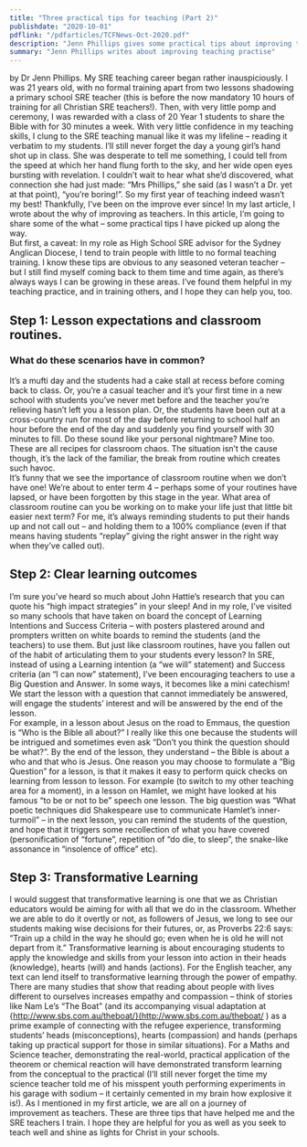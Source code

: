 ```yaml
---
title: "Three practical tips for teaching (Part 2)"
publishdate: "2020-10-01"
pdflink: "/pdfarticles/TCFNews-Oct-2020.pdf"
description: "Jenn Phillips gives some practical tips about improving teaching practise"
summary: "Jenn Phillips writes about improving teaching practise"
---
```

by Dr Jenn Phillips. 
My SRE teaching career began rather inauspiciously. I was 21 years old, with no formal training apart from two lessons shadowing a primary school SRE teacher (this is before the now mandatory 10 hours of training for all Christian SRE teachers!). Then, with very little pomp and ceremony, I was rewarded with a class of 20 Year 1 students to share the Bible with for 30 minutes a week. 
With very little confidence in my teaching skills, I clung to the SRE teaching manual like it was my lifeline – reading it verbatim to my students. 
I’ll still never forget the day a young girl’s hand shot up in class. She was desperate to tell me something, I could tell from the speed at which her hand flung forth to the sky, and her wide open eyes bursting with revelation. I couldn’t wait to hear what she’d discovered, what connection she had just made: 
“Mrs Phillips,” she said (as I wasn’t a Dr. yet at that point), “you’re boring!”. 
So my first year of teaching indeed wasn’t my best! Thankfully, I’ve been on the improve ever since! 
In my last article, I wrote about the why of improving as teachers. In this article, I’m going to share some of the what – some practical tips I have picked up along the way.  
But first, a caveat: In my role as High School SRE advisor for the Sydney Anglican Diocese, I tend to train people with little to no formal teaching training. I know these tips are obvious to any seasoned veteran teacher – but I still find myself coming back to them time and time again, as there’s always ways I can be growing in these areas. I’ve found them helpful in my teaching practice, and in training others, and I hope they can help you, too. 
## Step 1: Lesson expectations and classroom routines. 
### What do these scenarios have in common? 
 
It’s a mufti day and the students had a cake stall at recess before coming back to class. Or, you’re a casual teacher and it’s your first time in a new school with students you’ve never met before and the teacher you’re relieving hasn’t left you a lesson plan. Or, the students have been out at a cross-country run for most of the day before returning to school half an hour before the end of the day and suddenly you find yourself with 30 minutes to fill. 
Do these sound like your personal nightmare? Mine too. These are all recipes for classroom chaos. The situation isn’t the cause though, it’s the lack of the familiar, the break from routine which creates such havoc.  
It’s funny that we see the importance of classroom routine when we don’t have one! 
We’re about to enter term 4 – perhaps some of your routines have lapsed, or have been forgotten by this stage in the year. What area of classroom routine can you be working on to make your life just that little bit easier next term? For me, it’s always reminding students to put their hands up and not call out – and holding them to a 100% compliance (even if that means having students “replay” giving the right answer in the right way when they’ve called out). 
## Step 2: Clear learning outcomes  
I’m sure you’ve heard so much about John Hattie’s research that you can quote his “high impact strategies” in your sleep! And in my role, I’ve visited so many schools that have taken on board the concept of Learning Intentions and Success Criteria – with posters plastered around and prompters written on white boards to remind the students (and the teachers) to use them. 
But just like classroom routines, have you fallen out of the habit of articulating them to your students every lesson? 
In SRE, instead of using a Learning intention (a “we will” statement) and Success criteria 
(an “I can now” statement), I’ve been encouraging teachers to use a Big Question and Answer. In some ways, it becomes like a mini catechism! We start the lesson with a question that cannot immediately be answered, will engage the students’ interest and will be answered by the end of the lesson.  
For example, in a lesson about Jesus on the road to Emmaus, the question is “Who is the Bible all about?” I really like this one because the students will be intrigued and sometimes even ask “Don’t you think the question should be what?”. By the end of the lesson, they understand – the Bible is about a who and that who is Jesus. 
One reason you may choose to formulate a “Big Question” for a lesson, is that it makes it easy to perform quick checks on learning from lesson to lesson. For example (to switch to my other teaching area for a moment), in a lesson on Hamlet, we might have looked at his famous “to be or not to be” speech one lesson. The big question was “What poetic techniques did Shakespeare use to communicate Hamlet’s inner-turmoil” – in the next lesson, you can remind the students of the question, and hope that it triggers some recollection of what you have covered (personification of “fortune”, repetition of “do die, to sleep”, the snake-like assonance in “insolence of office” etc). 
## Step 3: Transformative Learning 
I would suggest that transformative learning is one that we as Christian educators would be aiming for with all that we do in the classroom. Whether we are able to do it overtly or not, as followers of Jesus, we long to see our students making wise decisions for their futures, or, as Proverbs 22:6 says: “Train up a child in the way he should go; even when he is old he will not depart from it.” 
Transformative learning is about encouraging students to apply the knowledge and skills from your lesson into action in their heads (knowledge), hearts (will) and hands (actions). 
For the English teacher, any text can lend itself to transformative learning through the power of empathy. There are many studies that show that reading about people with lives different to ourselves increases empathy and compassion – think of stories like Nam Le’s “The Boat” (and its accompanying visual adaptation at {http://www.sbs.com.au/theboat/}(http://www.sbs.com.au/theboat/ ) as a prime example of connecting with the refugee experience, transforming students’ heads (misconceptions), hearts (compassion) and hands (perhaps taking up practical support for those in similar situations). 
For a Maths and Science teacher, demonstrating the real-world, practical application of the theorem or chemical reaction will have demonstrated transform learning from the conceptual to the practical (I’ll still never forget the time my science teacher told me of his misspent youth performing experiments in his garage with sodium – it certainly cemented in my brain how explosive it is!). 
As I mentioned in my first article, we are all on a journey of improvement as teachers. These are three tips that have helped me and the SRE teachers I train. I hope they are helpful for you as well as you seek to teach well and shine as lights for Christ in your schools. 

